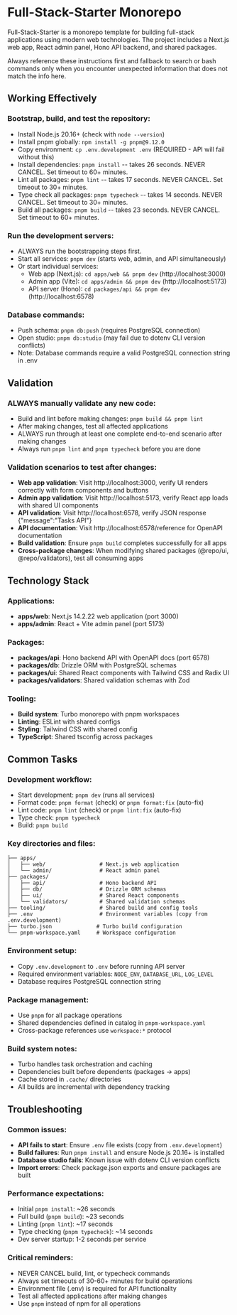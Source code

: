 # Full-Stack-Starter Monorepo

Full-Stack-Starter is a monorepo template for building full-stack applications using modern web technologies. The project includes a Next.js web app, React admin panel, Hono API backend, and shared packages.

Always reference these instructions first and fallback to search or bash commands only when you encounter unexpected information that does not match the info here.

## Working Effectively

### Bootstrap, build, and test the repository:
- Install Node.js 20.16+ (check with `node --version`)
- Install pnpm globally: `npm install -g pnpm@9.12.0`
- Copy environment: `cp .env.development .env` (REQUIRED - API will fail without this)
- Install dependencies: `pnpm install` -- takes 26 seconds. NEVER CANCEL. Set timeout to 60+ minutes.
- Lint all packages: `pnpm lint` -- takes 17 seconds. NEVER CANCEL. Set timeout to 30+ minutes.
- Type check all packages: `pnpm typecheck` -- takes 14 seconds. NEVER CANCEL. Set timeout to 30+ minutes.
- Build all packages: `pnpm build` -- takes 23 seconds. NEVER CANCEL. Set timeout to 60+ minutes.

### Run the development servers:
- ALWAYS run the bootstrapping steps first.
- Start all services: `pnpm dev` (starts web, admin, and API simultaneously)
- Or start individual services:
  - Web app (Next.js): `cd apps/web && pnpm dev` (http://localhost:3000)
  - Admin app (Vite): `cd apps/admin && pnpm dev` (http://localhost:5173)
  - API server (Hono): `cd packages/api && pnpm dev` (http://localhost:6578)

### Database commands:
- Push schema: `pnpm db:push` (requires PostgreSQL connection)
- Open studio: `pnpm db:studio` (may fail due to dotenv CLI version conflicts)
- Note: Database commands require a valid PostgreSQL connection string in .env

## Validation

### ALWAYS manually validate any new code:
- Build and lint before making changes: `pnpm build && pnpm lint`
- After making changes, test all affected applications
- ALWAYS run through at least one complete end-to-end scenario after making changes
- Always run `pnpm lint` and `pnpm typecheck` before you are done

### Validation scenarios to test after changes:
- **Web app validation**: Visit http://localhost:3000, verify UI renders correctly with form components and buttons
- **Admin app validation**: Visit http://localhost:5173, verify React app loads with shared UI components
- **API validation**: Visit http://localhost:6578, verify JSON response {"message":"Tasks API"}
- **API documentation**: Visit http://localhost:6578/reference for OpenAPI documentation
- **Build validation**: Ensure `pnpm build` completes successfully for all apps
- **Cross-package changes**: When modifying shared packages (@repo/ui, @repo/validators), test all consuming apps

## Technology Stack

### Applications:
- **apps/web**: Next.js 14.2.22 web application (port 3000)
- **apps/admin**: React + Vite admin panel (port 5173)

### Packages:
- **packages/api**: Hono backend API with OpenAPI docs (port 6578)
- **packages/db**: Drizzle ORM with PostgreSQL schemas
- **packages/ui**: Shared React components with Tailwind CSS and Radix UI
- **packages/validators**: Shared validation schemas with Zod

### Tooling:
- **Build system**: Turbo monorepo with pnpm workspaces
- **Linting**: ESLint with shared configs
- **Styling**: Tailwind CSS with shared config
- **TypeScript**: Shared tsconfig across packages

## Common Tasks

### Development workflow:
- Start development: `pnpm dev` (runs all services)
- Format code: `pnpm format` (check) or `pnpm format:fix` (auto-fix)
- Lint code: `pnpm lint` (check) or `pnpm lint:fix` (auto-fix)
- Type check: `pnpm typecheck`
- Build: `pnpm build`

### Key directories and files:
```
├── apps/
│   ├── web/                 # Next.js web application
│   └── admin/               # React admin panel
├── packages/
│   ├── api/                 # Hono backend API
│   ├── db/                  # Drizzle ORM schemas
│   ├── ui/                  # Shared React components
│   └── validators/          # Shared validation schemas
├── tooling/                 # Shared build and config tools
├── .env                     # Environment variables (copy from .env.development)
├── turbo.json              # Turbo build configuration
└── pnpm-workspace.yaml     # Workspace configuration
```

### Environment setup:
- Copy `.env.development` to `.env` before running API server
- Required environment variables: `NODE_ENV`, `DATABASE_URL`, `LOG_LEVEL`
- Database requires PostgreSQL connection string

### Package management:
- Use `pnpm` for all package operations
- Shared dependencies defined in catalog in `pnpm-workspace.yaml`
- Cross-package references use `workspace:*` protocol

### Build system notes:
- Turbo handles task orchestration and caching
- Dependencies built before dependents (packages → apps)
- Cache stored in `.cache/` directories
- All builds are incremental with dependency tracking

## Troubleshooting

### Common issues:
- **API fails to start**: Ensure `.env` file exists (copy from `.env.development`)
- **Build failures**: Run `pnpm install` and ensure Node.js 20.16+ is installed
- **Database studio fails**: Known issue with dotenv CLI version conflicts
- **Import errors**: Check package.json exports and ensure packages are built

### Performance expectations:
- Initial `pnpm install`: ~26 seconds
- Full build (`pnpm build`): ~23 seconds  
- Linting (`pnpm lint`): ~17 seconds
- Type checking (`pnpm typecheck`): ~14 seconds
- Dev server startup: 1-2 seconds per service

### Critical reminders:
- NEVER CANCEL build, lint, or typecheck commands
- Always set timeouts of 30-60+ minutes for build operations
- Environment file (.env) is required for API functionality
- Test all affected applications after making changes
- Use `pnpm` instead of npm for all operations